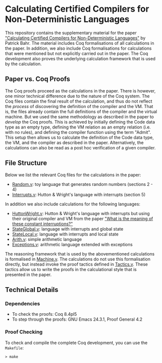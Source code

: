 Calculating Certified Compilers for Non-Deterministic Languages
===============================================================

This repository contains the supplementary material for the paper
["Calculating Certified Compilers for Non-Deterministic Languages"](http://www.diku.dk/~paba/pubs/files/bahr15mpc-preprint.pdf)
by Patrick Bahr.  The material includes Coq formalisations of all
calculations in the paper. In addition, we also include Coq
formalisations for calculations that were mentioned but not explicitly
carried out in the paper. The Coq development also proves the
underlying calculation framework that is used by the calculation.

Paper vs. Coq Proofs
--------------------

The Coq proofs proceed as the calculations in the paper. There is
however, one minor technical difference due to the nature of the Coq
system. The Coq files contain the final result of the calculation, and
thus do not reflect the *process* of discovering the definition of the
compiler and the VM. That is, the files already contain the full
definitions of the compiler and the virtual machine. But we used the
same methodology as described in the paper to *develop* the Coq
proofs. This is achieved by initially defining the Code data type as
an empty type, defining the VM relation as an empty relation
(i.e. with no rules), and defining the compiler function using the
term "Admit". This setup then allows us to calculate the definition of
the Code data type, the VM, and the compiler as described in the
paper. Alternatively, the calculations can also be read as a post hoc
verification of a given compiler.

File Structure
--------------

Below we list the relevant Coq files for the calculations in the
paper:

 - [Random.v](Random.v): toy language that generates random numbers
   (sections 2 - 4)
 - [Interrupts.v](Interrupts.v): Hutton & Wright's language with
   interrupts (section 5)

In addition we also include calculations for the following languages:


 - [HuttonWright.v](HuttonWright.v): Hutton & Wright's language with
   interrupts but using their original compiler and VM from the paper
   ["What is the meaning of these constant interruptions?"](http://dx.doi.org/10.1017/S0956796807006363)
 - [StateGlobal.v](StateGlobal.v): language with interrupts and global
   state
 - [StateLocal.v](StateLocal.v): language with interrupts and local
   state
 - [Arith.v](Arith.v): simple arithmetic language
 - [Exceptions.v](Exceptions.v): arithmetic language extended with
   exceptions

The reasoning framework that is used by the abovementioned
calculations is formalised in [Machine.v](Machine.v). The calculations
do not use this formalisation directly, but instead invoke the proof
tactics defined in [Tactics.v](Tactics.v). These tactics allow us to
write the proofs in the calculational style that is presented in the
paper.

Technical Details
-----------------

### Dependencies

- To check the proofs: Coq 8.4pl5
- To step through the proofs: GNU Emacs 24.3.1, Proof General 4.2

### Proof Checking

To check and compile the complete Coq development, you can use the
`Makefile`:

```shell
> make
```

